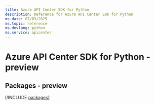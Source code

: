 ```yaml
---
title: Azure API Center SDK for Python
description: Reference for Azure API Center SDK for Python
ms.date: 07/03/2025
ms.topic: reference
ms.devlang: python
ms.service: apicenter
---
```

# Azure API Center SDK for Python - preview
## Packages - preview
[!INCLUDE [packages](api-center-index.md)]